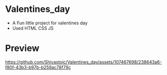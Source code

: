 # Valentines_day

- A Fun little project for valentines day
- Used HTML CSS JS

# Preview

https://github.com/Shivastoic/Valentines_day/assets/107467698/238643a6-f80f-43b3-b97b-b259ac78f79c

